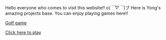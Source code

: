 Hello everyone who comes to visit this website!!  o(*￣▽￣*)ブ
Here is Yong's amazing projects base. 
You can enjoy playing games here!!

[Golf game](Amazing_golfgame)

[Click here to play](Amazzing_golfgame_v3/index.html)
